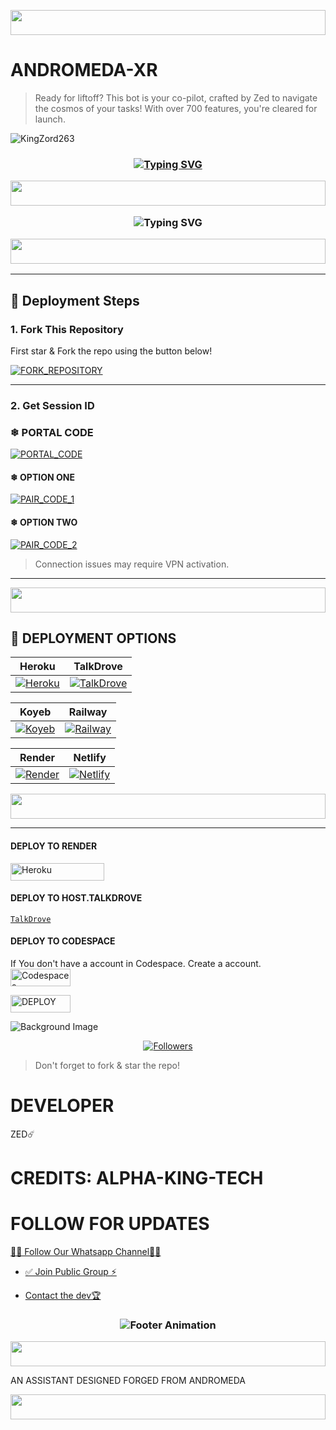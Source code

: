 <p align="center">
  <img src="https://i.imgur.com/dBaSKWF.gif" height="40" width="100%">
</p>





#  ANDROMEDA-XR

> Ready for liftoff? This bot is your co-pilot, crafted by Zed to navigate the cosmos of your tasks! With over 700 features, you're cleared for launch.

![KingZord263](https://files.catbox.moe/7leokf.jpeg)
<h3 align="center">

[![Typing SVG](https://readme-typing-svg.demolab.com?font=Ariial+&pause=1000&color=000000&background=FF18E0&center=true&vCenter=true&width=435&lines=Andromeda+xr;Your++cosmic+copilot+%F0%9F%9B%B0%EF%B8%8F%E2%98%84%EF%B8%8F)](https://git.io/typing-svg)


<p align="center">
  <img src="https://i.imgur.com/dBaSKWF.gif" height="40" width="100%">
</p>


![Typing SVG](https://readme-typing-svg.demolab.com?font=Black+Ops+One&size=110&pause=1000&color=ff0000&center=true&width=1000&height=200&lines=BENZ-XMD-V1)

<p align="center">
  <img src="https://i.imgur.com/dBaSKWF.gif" height="40" width="100%">
</p>

---

## 🚀 Deployment Steps

### 1. Fork This Repository

First star & Fork the repo using the button below!

[![FORK_REPOSITORY](https://img.shields.io/badge/FORK_REPOSITORY-FF5500?style=for-the-badge&logo=github&logoColor=white&labelColor=000000)](https://github.com/swtichedxp/Andromeda-xr/fork)

---

### 2. Get Session ID

### ❄  PORTAL CODE
[![PORTAL_CODE](https://img.shields.io/badge/PORTAL_CODE-FF7700?style=for-the-badge&logo=matrix&logoColor=white&labelColor=000000)](https://benz-company01.onrender.com/)


#### ❄  OPTION ONE
[![PAIR_CODE_1](https://img.shields.io/badge/PAIR_CODE_1-FF7700?style=for-the-badge&logo=matrix&logoColor=white&labelColor=000000)](https://Benz-company01.onrender.com/code)

#### ❄  OPTION TWO
[![PAIR_CODE_2](https://img.shields.io/badge/PAIR_CODE_2-FF00AA?style=for-the-badge&logo=matrix&logoColor=white&labelColor=000000)](https://Benz-company01.onrender.com/scan)

> Connection issues may require VPN activation.

---
<p align="center">
  <img src="https://i.imgur.com/dBaSKWF.gif" height="40" width="100%">
</p>

## 🚀 DEPLOYMENT OPTIONS

| Heroku | TalkDrove |
|--------|-----------|
| [![Heroku](https://img.shields.io/badge/Heroku-430098?style=for-the-badge&logo=heroku&logoColor=white&labelColor=000000&color=00ffff)](https://dashboard.heroku.com/new?template=https://github.com/ALPHA-KING-TECH/BENZ-XMD-V1/tree/main) | [![TalkDrove](https://img.shields.io/badge/TalkDrove-6971FF?style=for-the-badge&logo=github&logoColor=white&labelColor=000000)](https://talkdrove.com/share-bot/11) |

| Koyeb | Railway |
|-------|---------|
| [![Koyeb](https://img.shields.io/badge/Koyeb-FF009D?style=for-the-badge&logo=koyeb&logoColor=white&labelColor=000000)](https://app.koyeb.com/services/deploy?type=git&repository=ALPHA-KING-TECH/BENZ-XMD-V1) | [![Railway](https://img.shields.io/badge/Railway-FF8700?style=for-the-badge&logo=railway&logoColor=white&labelColor=000000)](https://railway.app/new) |

| Render | Netlify |
|--------|---------|
| [![Render](https://img.shields.io/badge/Render-000000?style=for-the-badge&logo=render&logoColor=white&labelColor=000000&color=00ffaa)](https://dashboard.render.com/web/new) | [![Netlify](https://img.shields.io/badge/Netlify-CC00FF?style=for-the-badge&logo=huggingface&logoColor=white&labelColor=000000)](https://app.netlify.com/) |
<p align="center">
  <img src="https://i.imgur.com/dBaSKWF.gif" height="40" width="100%">
</p>

---
#### DEPLOY TO RENDER

<p align="left">
<a href='https://dashboard.render.com/web/new' target="_blank"><img alt='Heroku' src='https://img.shields.io/badge/-Render deploy-black?style=for-the-badge&logo=render&logoColor=white'/< width=150 height=28/p></a>

#### DEPLOY TO HOST.TALKDROVE

[`TalkDrove`](https://host.talkdrove.com/)


#### DEPLOY TO CODESPACE

 If You don't have a account in Codespace. Create a account.
    <br>
<a href='https://github.com/login?return_to=https%3A%2F%2Fgithub.com%2Fcodespaces' target="_blank"><img alt='Codespaces' src='https://img.shields.io/badge/CREATE-h?color=black&style=for-the-badge&logo=visualstudiocode' width="96.35" height="28"/></a></p>

                      
    
<a href='https://github.com/codespaces/new' target="_blank"><img alt='DEPLOY' src='https://img.shields.io/badge/DEPLOY -h?color=black&style=for-the-badge&logo=visualstudiocode' width="96.35" height="28"/></a></p>



![Background Image](https://files.catbox.moe/piwhlx.jpeg)
  <p align="center">
<a href="https://github.com/mrntandooofc/followers"><img title="Followers" src="https://img.shields.io/github/followers/GlobalTechInfo?color=blue&style=flat-square"></a>


> Don't forget to fork & star the repo!

# DEVELOPER 
 ZED☄️
 # CREDITS: ALPHA-KING-TECH
# FOLLOW FOR UPDATES



>
[🧑‍💻 Follow Our Whatsapp Channel🧑‍💻](https://whatsapp.com/channel/0029VbB6Xu9CXC3FaGdkpZ3s)

* [✅ Join Public Group ⚡](https://chat.whatsapp.com/FqepfJcLXE7Ll1opS9ezpE?mode=ac_t)
  
* [Contact the dev🏆](
https://wa.me/212684255286)
 

<h3 align="center">
  <img src="https://readme-typing-svg.herokuapp.com?font=Fira+Code&size=20&duration=3000&color=FFFFFF&background=000000&center=true&vCenter=true&width=600&lines=Andromeda-xr+by+zed⚡+automate  tthrough  the stars" alt="Footer Animation">
</h3>

<p align="center">
  <img src="https://i.imgur.com/dBaSKWF.gif" height="40" width="100%">
</p>

AN ASSISTANT DESIGNED FORGED FROM ANDROMEDA 

</h3>

<p align="center">
  <img src="https://i.imgur.com/dBaSKWF.gif" height="40" width="100%">
</p>

